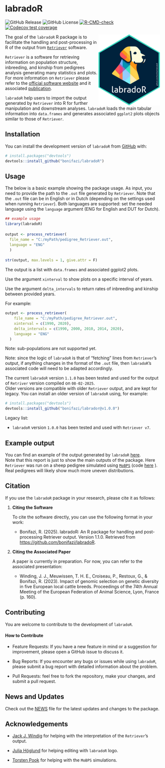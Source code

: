 
<!-- README.md is generated from README.Rmd. Please edit that file -->

# labradoR

<!-- badges: start -->

![GitHub
Release](https://img.shields.io/github/v/release/bonifazi/labradoR)
![GitHub
License](https://img.shields.io/github/license/bonifazi/labradoR)
[![R-CMD-check](https://github.com/bonifazi/labradoR/actions/workflows/R-CMD-check.yaml/badge.svg)](https://github.com/bonifazi/labradoR/actions/workflows/R-CMD-check.yaml)
[![Codecov test
coverage](https://codecov.io/gh/bonifazi/labradoR/graph/badge.svg)](https://app.codecov.io/gh/bonifazi/labradoR)
<!-- badges: end -->

<img src="man/figures/logo_labradoR.png" align="right" width="200"/>

The goal of the `labradoR` R package is to facilitate the handling and
post-processing in R of the output from
[`Retriever`](https://genebankdata.cgn.wur.nl/software/software.html)
software.

`Retriever` is a software for retrieving information on population
structure, inbreeding, and kinship from pedigrees analysis generating
many statistics and plots. For more information on `Retriever` please
refer to the [official software
website](https://genebankdata.cgn.wur.nl/software/software.html) and it
associated [publication](https://www.mdpi.com/2076-2615/11/5/1332).

`labradoR` help users to import the output generated by `Retriever` into
R for further manipulation and downstream analyses. `labradoR` loads the
main tabular information into `data.frames` and generates associated
`ggplot2` plots objects similar to those of `Retriever`.

## Installation

You can install the development version of `labradoR` from
[GitHub](https://github.com/) with:

``` r
# install.packages("devtools")
devtools::install_github("bonifazi/labradoR")
```

## Usage

The below is a basic example showing the package usage. As input, you
need to provide the path to the `.out` file generated by `Retriever`.
Note that the `.out` file can be in English or in Dutch (depending on
the settings used when running `Retriever`). Both languages are
supported: set the needed language using the `language` argument (ENG
for English and DUT for Dutch).

``` r
## example usage
library(labradoR)

output <- process_retriever(
  file_name = "C:/myPath/pedigree_Retriever.out",
  language = "ENG"
  )

str(output, max.levels = 1, give.attr = F)
```

The output is a list with `data.frames` and associated ggplot2 plots.

Use the argument `xinterval` to show plots on a specific interval of
years.

Use the argument `delta_intervals` to return rates of inbreeding and
kinship between provided years.

For example:

``` r
output <- process_retriever(
    file_name = "C:/myPath/pedigree_Retriever.out",
    xinterval = c(1990, 2020),
    delta_intervals = c(1990, 2000, 2010, 2014, 2020),
    language = "ENG"
  )
```

Note: sub-populations are not supported yet.

Note: since the logic of `labradoR` is that of “fetching” lines from
`Retriever`’s output, if anything changes in the format of the `.out`
file, then `labradoR`’s associated code will need to be adapted
accordingly.

The current `labradoR` version `1.1.0` has been tested and used for the
output of `Retriver` version compiled on `08-02-2025`.  
Older versions are compatible with older `Retriever` output, and are
kept for legacy. You can install an older version of `labradoR` using,
for example:

``` r
# install.packages("devtools")
devtools::install_github("bonifazi/labrador@v1.0.0")
```

Legacy list:

- `labradoR` version `1.0.0` has been tested and used with
  `Retriever v7`.

## Example output

You can find an example of the output generated by `labradoR`
[here](doc/Create_report_sheep_example.md).  
Note that this report is just to show the main outputs of the package.
Here `Retriever` was run on a sheep pedigree simulated using
[`MoBPS`](https://github.com/tpook92/MoBPS) (code
[here](dev/Simulate_sheep_test_dataset.R) ). Real pedigrees will likely
show much more uneven distributions.

## Citation

If you use the `labradoR` package in your research, please cite it as
follows:

1.  **Citing the Software**

    To cite the software directly, you can use the following format in
    your work:

    - Bonifazi, R. (2025). labradoR: An R package for handling and
      post-processing Retriever output. Version 1.1.0. Retrieved from
      <https://github.com/bonifazi/labradoR>.

2.  **Citing the Associated Paper**

    A paper is currently in preparation. For now, you can refer to the
    associated presentation:

    - Winding, J. J., Meuwissen, T. H. E., Croiseau, P., Restoux, G., &
      Bonifazi, R. (2023). Impact of genomic selection on genetic
      diversity in five European local cattle breeds. Proceedings of the
      74th Annual Meeting of the European Federation of Animal Science,
      Lyon, France (p. 160).

## Contributing

You are welcome to contribute to the development of `labradoR`.

#### How to Contribute

- Feature Requests: If you have a new feature in mind or a suggestion
  for improvement, please open a GitHub issue to discuss it.

- Bug Reports: If you encounter any bugs or issues while using
  `labradoR`, please submit a bug report with detailed information about
  the problem.

- Pull Requests: feel free to fork the repository, make your changes,
  and submit a pull request.

## News and Updates

Check out the [NEWS](NEWS.md) file for the latest updates and changes to
the package.

## Acknowledgements

- [Jack J. Windig](https://research.wur.nl/en/persons/jack-windig) for
  helping with the interpretation of the `Retriever`’s output.

- [Julia Höglund](https://github.com/juliahoglund) for helping editing
  with `labradoR` logo.

- [Torsten Pook](https://github.com/tpook92) for helping with the
  `MoBPS` simulations.
